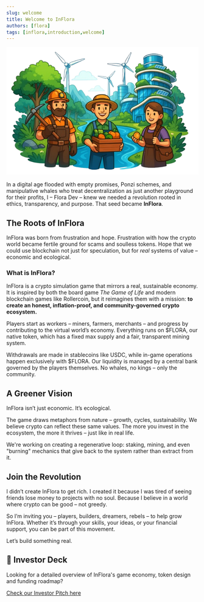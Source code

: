 ```yaml
---
slug: welcome
title: Welcome to InFlora
authors: [flora]
tags: [inflora,introduction,welcome]
---
```

![InFlora World](./intro_t.png)

In a digital age flooded with empty promises, Ponzi schemes, and manipulative whales who treat decentralization as just another playground for their profits, I – Flora Dev – knew we needed a revolution rooted in ethics, transparency, and purpose. That seed became **InFlora**.

## The Roots of InFlora

InFlora was born from frustration and hope. Frustration with how the crypto world became fertile ground for scams and soulless tokens. Hope that we could use blockchain not just for speculation, but for *real* systems of value – economic and ecological.

### What is InFlora?

InFlora is a crypto simulation game that mirrors a real, sustainable economy. It is inspired by both the board game *The Game of Life* and modern blockchain games like Rollercoin, but it reimagines them with a mission: **to create an honest, inflation-proof, and community-governed crypto ecosystem.**

Players start as workers – miners, farmers, merchants – and progress by contributing to the virtual world’s economy. Everything runs on $FLORA, our native token, which has a fixed max supply and a fair, transparent mining system.

Withdrawals are made in stablecoins like USDC, while in-game operations happen exclusively with $FLORA. Our liquidity is managed by a central bank governed by the players themselves. No whales, no kings – only the community.

## A Greener Vision

InFlora isn’t just economic. It’s ecological.

The game draws metaphors from nature – growth, cycles, sustainability. We believe crypto can reflect these same values. The more you invest in the ecosystem, the more it thrives – just like in real life.

We're working on creating a regenerative loop: staking, mining, and even "burning" mechanics that give back to the system rather than extract from it.

## Join the Revolution

I didn’t create InFlora to get rich. I created it because I was tired of seeing friends lose money to projects with no soul. Because I believe in a world where crypto can be good – not greedy.

So I’m inviting you – players, builders, dreamers, rebels – to help grow InFlora. Whether it’s through your skills, your ideas, or your financial support, you can be part of this movement.

Let’s build something real.

## 💼 Investor Deck

Looking for a detailed overview of InFlora's game economy, token design and funding roadmap?

[Check our Investor Pitch here](https://brainy-rest-ed8.notion.site/InFlora-Game-Token-Design-Overview-1e010175335680c38f09d51dd12f6a3f)
